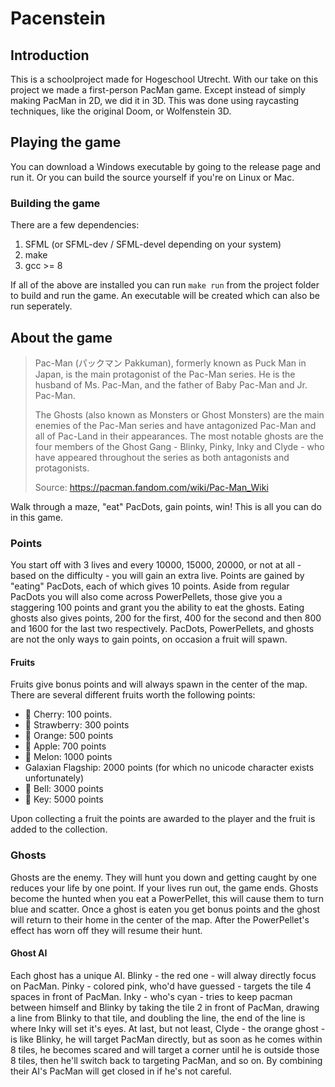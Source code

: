 # Pacenstein

## Introduction
This is a schoolproject made for Hogeschool Utrecht. With our take on this project we made a first-person PacMan game. Except instead of simply making PacMan in 2D, we did it in 3D. This was done using raycasting techniques, like the original Doom, or Wolfenstein 3D.

## Playing the game
You can download a Windows executable by going to the release page and run it. Or you can build the source yourself if you're on Linux or Mac.

### Building the game
There are a few dependencies:
1. SFML (or SFML-dev / SFML-devel depending on your system)
2. make
3. gcc >= 8

If all of the above are installed you can run `make run` from the project folder to build and run the game. An executable will be created which can also be run seperately.

## About the game
> Pac-Man (パックマン Pakkuman), formerly known as Puck Man in Japan, is the main protagonist of the Pac-Man series. He is the husband of Ms. Pac-Man, and the father of Baby Pac-Man and Jr. Pac-Man. 
> 
> The Ghosts (also known as Monsters or Ghost Monsters) are the main enemies of the Pac-Man series and have antagonized Pac-Man and all of Pac-Land in their appearances. The most notable ghosts are the four members of the Ghost Gang - Blinky, Pinky, Inky and Clyde - who have appeared throughout the series as both antagonists and protagonists.
> 
> Source: https://pacman.fandom.com/wiki/Pac-Man_Wiki

Walk through a maze, "eat" PacDots, gain points, win! This is all you can do in this game.

### Points
You start off with 3 lives and every 10000, 15000, 20000, or not at all - based on the difficulty - you will gain an extra live. Points are gained by "eating" PacDots, each of which gives 10 points. Aside from regular PacDots you will also come across PowerPellets, those give you a staggering 100 points and grant you the ability to eat the ghosts. Eating ghosts also gives points, 200 for the first, 400 for the second and then 800 and 1600 for the last two respectively. PacDots, PowerPellets, and ghosts are not the only ways to gain points, on occasion a fruit will spawn. 

#### Fruits
Fruits give bonus points and will always spawn in the center of the map. There are several different fruits worth the following points:
- 🍒 Cherry: 100 points.
- 🍓 Strawberry: 300 points
- 🍊 Orange: 500 points
- 🍎 Apple: 700 points
- 🍈 Melon: 1000 points
- Galaxian Flagship: 2000 points (for which no unicode character exists unfortunately)
- 🔔 Bell: 3000 points
- 🔑 Key: 5000 points

Upon collecting a fruit the points are awarded to the player and the fruit is added to the collection.

### Ghosts
Ghosts are the enemy. They will hunt you down and getting caught by one reduces your life by one point. If your lives run out, the game ends. Ghosts become the hunted when you eat a PowerPellet, this will cause them to turn blue and scatter. Once a ghost is eaten you get bonus points and the ghost will return to their home in the center of the map. After the PowerPellet's effect has worn off they will resume their hunt.

#### Ghost AI
Each ghost has a unique AI. Blinky - the red one - will alway directly focus on PacMan. Pinky - colored pink, who'd have guessed - targets the tile 4 spaces in front of PacMan. Inky - who's cyan - tries to keep pacman between himself and Blinky by taking the tile 2 in front of PacMan, drawing a line from Blinky to that tile, and doubling the line, the end of the line is where Inky will set it's eyes. At last, but not least, Clyde - the orange ghost - is like Blinky, he will target PacMan directly, but as soon as he comes within 8 tiles, he becomes scared and will target a corner until he is outside those 8 tiles, then he'll switch back to targeting PacMan, and so on. By combining their AI's PacMan will get closed in if he's not careful.
